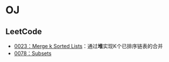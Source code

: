 # OJ

## LeetCode
 - [0023：Merge k Sorted Lists](LC_0023.md)：通过**堆**实现K个已排序链表的合并
 - [0078：Subsets](LC_0078.md)
